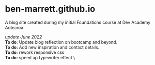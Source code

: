 # ben-marrett.github.io
A blog site created during my initial Foundations course at Dev Academy Aotearoa.

*update June 2022* \
**To do:** Update blog reflection on bootcamp and beyond. \
**To do:** Add new inspiration and contact details. \
**To do:** rework responsive css \
**To do:** speed up typewriter effect \
